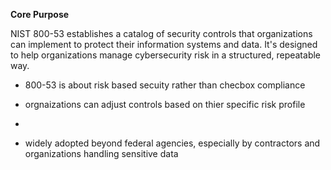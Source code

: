 **Core Purpose**

NIST 800-53 establishes a catalog of security controls that organizations can implement to protect their information systems and data. It's designed to help organizations manage cybersecurity risk in a structured, repeatable way.

- 800-53 is about risk based secuity rather than checbox compliance

- orgnaizations can adjust controls based on thier specific risk profile
- 
- widely adopted beyond federal agencies, especially by contractors and organizations handling sensitive data
